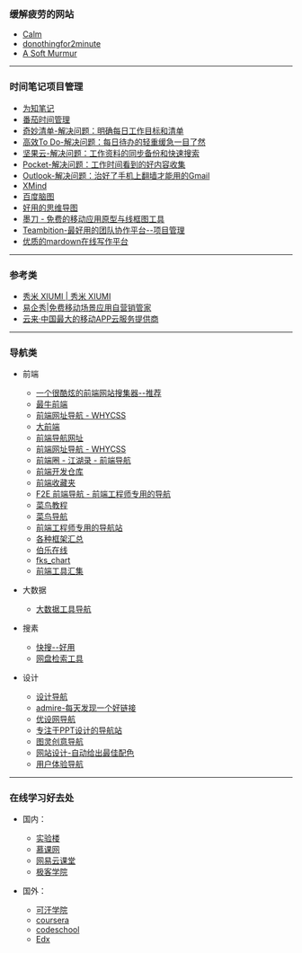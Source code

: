 ### 缓解疲劳的网站
  
 - [Calm](https://www.calm.com/)
 - [donothingfor2minute](http://www.donothingfor2minutes.com/)
 - [A Soft Murmur](http://asoftmurmur.com/)

---

### 时间笔记项目管理

  - [为知笔记](http://www.wiz.cn/)
  - [番茄时间管理](http://alloyteam.github.io/AlloyTimer/)
  - [奇妙清单-解决问题：明确每日工作目标和清单](https://www.wunderlist.com/zh/)
  - [高效To Do-解决问题：每日待办的轻重缓急一目了然](http://www.gxtodo.com/)
  - [坚果云-解决问题：工作资料的同步备份和快速搜索](https://www.jianguoyun.com/)
  - [Pocket-解决问题：工作时间看到的好内容收集](https://getpocket.com/)
  - [Outlook-解决问题：治好了手机上翻墙才能用的Gmail](https://www.microsoft.com/zh-cn/outlook-com/)
  - [XMind](http://www.xmindchina.net/)
  - [百度脑图](http://naotu.baidu.com/)
  - [好用的思维导图](https://www.processon.com)
  - [墨刀 - 免费的移动应用原型与线框图工具](https://modao.cc/)
  - [Teambition-最好用的团队协作平台--项目管理](https://www.teambition.com)
  - [优质的mardown在线写作平台](http://markdown.xiaoshujiang.com/)

---

### 参考类

- [秀米 XIUMI | 秀米 XIUMI](http://xiumi.us/) 
- [易企秀|免费移动场景应用自营销管家](http://eqxiu.com/#/home)
- [云来·中国最大的移动APP云服务提供商](http://www.liveapp.cn/)



---
### 导航类

- 前端

  - [一个很酷炫的前端网站搜集器--推荐](http://jsdig.com/)
  - [最牛前端](http://f2er.club/)
  - [前端网址导航 - WHYCSS](http://whycss.com/)
  - [大前端](http://www.daqianduan.com/nav)
  - [前端导航网址](http://caibaojian.com/links)
  - [前端网址导航 - WHYCSS](http://whycss.com/)
  - [前端圈 - 江湖录 - 前端导航](http://sentsin.com/daohang/)
  - [前端开发仓库 ](http://code.ciaoca.com/)
  - [前端收藏夹](http://collect.w3ctrain.com/)
  - [F2E 前端导航 - 前端工程师专用的导航](http://f2e.im/static/pages/nav/index.html)
  - [菜鸟教程](http://www.runoob.com/)
  - [菜鸟导航](http://www.runoob.com/w3cnav)
  - [前端工程师专用的导航站](http://www.css88.com/nav/)
  - [各种框架汇总](https://www.awesomes.cn/repos/Applications/Frameworks)
  - [伯乐在线](http://hao.jobbole.com/#rd)
  - [fks_chart](http://html5ify.com/fks/fks_chart/)
  - [前端工具汇集](http://www.w3cplus.com/source/front-end-developer-excellent-tool.html)
  
  
- 大数据
 
  - [大数据工具导航](http://hao.199it.com/)


- 搜素
  
  - [快搜--好用](http://so.chongbuluo.com/)
  - [网盘检索工具](http://www.xilinjie.com)

- 设计

  - [设计导航](http://hao.shejidaren.com/)
  - [admire-每天发现一个好链接](https://admire.so/)
  - [优设网导航](http://hao.uisdc.com/)
  - [专注于PPT设计的导航站](http://hippter.com/)
  - [图灵创意导航](http://turingchina.cn/)
  - [网站设计-自动给出最佳配色](http://www.materialpalette.com/)
  - [用户体验导航 ](http://www.uedh.cn/index.php)
 
  
---  


### 在线学习好去处

- 国内：

  - [实验楼](https://www.shiyanlou.com)
  - [慕课网](http://imooc.com)
  - [网易云课堂](http://study.163.com/)
  - [极客学院](http://www.jikexueyuan.com/)

- 国外：

  - [可汗学院](https://www.khanacademy.org/)
  - [coursera](https://www.coursera.org/)
  - [codeschool](https://www.codeschool.com/learn)
  - [Edx](https://www.edx.org/)
